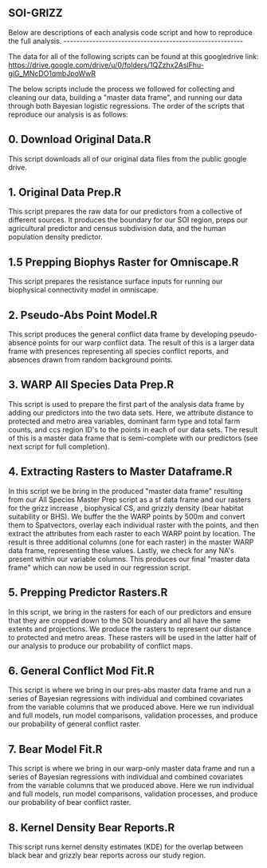 ## SOI-GRIZZ
Below are descriptions of each analysis code script and how to reproduce the full analysis. --------------------------------------------------------

The data for all of the following scripts can be found at this googledrive link: 
https://drive.google.com/drive/u/0/folders/1QZzhx2AslFhu-giG_MNcDO1qmbJpoWwR

The below scripts include the process we followed for collecting and cleaning our data, building a "master data frame", and running our data through both Bayesian logistic regressions. The order of the scripts that reproduce our analysis is as follows:

## 0. Download Original Data.R 
This script downloads all of our original data files from the public google drive.

## 1. Original Data Prep.R 
This script prepares the raw data for our predictors from a collective of different sources. It produces the boundary for our SOI region, preps our agricultural predictor and census subdivision data, and the human population density predictor.

## 1.5 Prepping Biophys Raster for Omniscape.R 
This script prepares the resistance surface inputs for running our biophysical connectivity model in omniscape.

## 2. Pseudo-Abs Point Model.R 
This script produces the general conflict data frame by developing pseudo-absence points for our warp conflict data. The result of this is a larger data frame with presences representing all species conflict reports, and absences drawn from random background points.

## 3. WARP All Species Data Prep.R 
This script is used to prepare the first part of the analysis data frame by adding our predictors into the two data sets. Here, we attribute distance to protected and metro area variables, dominant farm type and total farm counts, and ccs region ID's to the points in each of our data sets. The result of this is a master data frame that is semi-complete with our predictors (see next script for full completion).

## 4. Extracting Rasters to Master Dataframe.R 
In this script we be bring in the produced "master data frame" resulting from our All Species Master Prep script as a sf data frame and our rasters for the grizz increase , biophysical CS, and grizzly density (bear habitat suitability or BHS). We buffer the the WARP points by 500m and convert them to Spatvectors, overlay each individual raster with the points, and then extract the attributes from each raster to each WARP point by location. The result is three additional columns (one for each raster) in the master WARP data frame, representing these values. Lastly, we check for any NA's present within our variable columns. This produces our final "master data frame" which can now be used in our regression script.

## 5. Prepping Predictor Rasters.R 
In this script, we bring in the rasters for each of our predictors and ensure that they are cropped down to the SOI boundary and all have the same extents and projections. We produce the rasters to represent our distance to protected and metro areas. These rasters will be used in the latter half of our analysis to produce our probability of conflict maps.

## 6. General Conflict Mod Fit.R 
This script is where we bring in our pres-abs master data frame and run a series of Bayesian regressions with individual and combined covariates from the variable columns that we produced above. Here we run individual and full models, run model comparisons, validation processes, and produce our probability of general conflict raster.

## 7. Bear Model Fit.R 
This script is where we bring in our warp-only master data frame and run a series of Bayesian regressions with individual and combined covariates from the variable columns that we produced above. Here we run individual and full models, run model comparisons, validation processes, and produce our probability of bear conflict raster.

## 8. Kernel Density Bear Reports.R 
This script runs kernel density estimates (KDE) for the overlap between black bear and grizzly bear reports across our study region.
